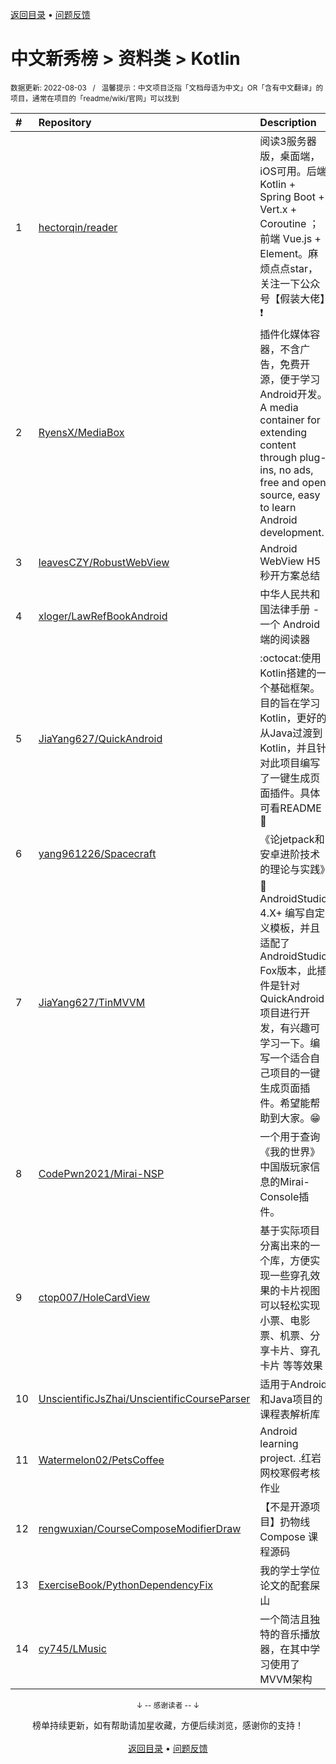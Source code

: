 <a href="https://gitee.com/GrowingGit/GitHub-Chinese-Top-Charts#github中文排行榜">返回目录</a> • <a href="/content/docs/feedback.md">问题反馈</a>

# 中文新秀榜 > 资料类 > Kotlin
<sub>数据更新: 2022-08-03&nbsp;&nbsp;&nbsp;/&nbsp;&nbsp;&nbsp;温馨提示：中文项目泛指「文档母语为中文」OR「含有中文翻译」的项目，通常在项目的「readme/wiki/官网」可以找到</sub>

|#|Repository|Description|Stars|Updated|Created|
|:-|:-|:-|:-|:-|:-|
|1|[hectorqin/reader](https://github.com/hectorqin/reader)|阅读3服务器版，桌面端，iOS可用。后端 Kotlin + Spring Boot + Vert.x + Coroutine ；前端 Vue.js + Element。麻烦点点star，关注一下公众号【假装大佬】❗️|2541|2022-08-02|2021-08-13|
|2|[RyensX/MediaBox](https://github.com/RyensX/MediaBox)|插件化媒体容器，不含广告，免费开源，便于学习Android开发。A media container for extending content through plug-ins, no ads, free and open source, easy to learn Android development.|140|2022-08-02|2022-02-13|
|3|[leavesCZY/RobustWebView](https://github.com/leavesCZY/RobustWebView)|Android WebView H5 秒开方案总结|37|2022-02-28|2021-09-12|
|4|[xloger/LawRefBookAndroid](https://github.com/xloger/LawRefBookAndroid)|中华人民共和国法律手册 - 一个 Android 端的阅读器|34|2022-07-04|2022-03-20|
|5|[JiaYang627/QuickAndroid](https://github.com/JiaYang627/QuickAndroid)|:octocat:使用Kotlin搭建的一个基础框架。目的旨在学习Kotlin，更好的从Java过渡到Kotlin，并且针对此项目编写了一键生成页面插件。具体可看README:book:|17|2022-07-05|2021-12-01|
|6|[yang961226/Spacecraft](https://github.com/yang961226/Spacecraft)|《论jetpack和安卓进阶技术的理论与实践》|12|2022-03-02|2022-02-19|
|7|[JiaYang627/TinMVVM](https://github.com/JiaYang627/TinMVVM)|:book:AndroidStudio 4.X+ 编写自定义模板，并且适配了AndroidStudio Fox版本，此插件是针对 QuickAndroid 项目进行开发，有兴趣可学习一下。编写一个适合自己项目的一键生成页面插件。希望能帮助到大家。:grin:|12|2022-07-05|2021-12-07|
|8|[CodePwn2021/Mirai-NSP](https://github.com/CodePwn2021/Mirai-NSP)|一个用于查询《我的世界》中国版玩家信息的Mirai-Console插件。|7|2022-05-25|2022-02-14|
|9|[ctop007/HoleCardView](https://github.com/ctop007/HoleCardView)|基于实际项目分离出来的一个库，方便实现一些穿孔效果的卡片视图  可以轻松实现 小票、电影票、机票、分享卡片、穿孔卡片 等等效果|5|2022-02-24|2022-02-24|
|10|[UnscientificJsZhai/UnscientificCourseParser](https://github.com/UnscientificJsZhai/UnscientificCourseParser)|适用于Android和Java项目的课程表解析库|5|2022-05-13|2021-08-11|
|11|[Watermelon02/PetsCoffee](https://github.com/Watermelon02/PetsCoffee)|Android learning project. .红岩网校寒假考核作业|4|2022-03-25|2021-11-17|
|12|[rengwuxian/CourseComposeModifierDraw](https://github.com/rengwuxian/CourseComposeModifierDraw)|【不是开源项目】扔物线 Compose 课程源码|3|2022-08-01|2022-08-01|
|13|[ExerciseBook/PythonDependencyFix](https://github.com/ExerciseBook/PythonDependencyFix)|我的学士学位论文的配套屎山|3|2022-05-14|2022-02-10|
|14|[cy745/LMusic](https://github.com/cy745/LMusic)|一个简洁且独特的音乐播放器，在其中学习使用了MVVM架构|3|2022-07-07|2021-11-22|

<div align="center">
    <p><sub>↓ -- 感谢读者 -- ↓</sub></p>
    榜单持续更新，如有帮助请加星收藏，方便后续浏览，感谢你的支持！
</div>

<br/>

<div align="center"><a href="https://gitee.com/GrowingGit/GitHub-Chinese-Top-Charts#github中文排行榜">返回目录</a> • <a href="/content/docs/feedback.md">问题反馈</a></div>
